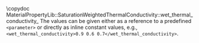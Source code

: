\copydoc MaterialPropertyLib::SaturationWeightedThermalConductivity::wet_thermal_conductivity_
The values can be given either as a reference to a predefined `<parameter>`
or directly as inline constant values, e.g.,
`<wet_thermal_conductivity>0.9 0.6 0.7</wet_thermal_conductivity>`.
